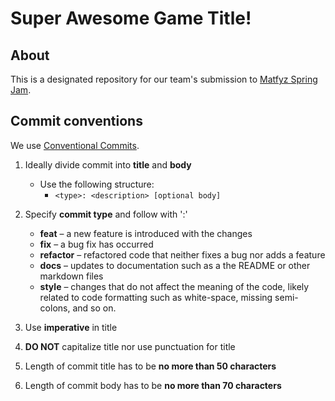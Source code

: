 # Super Awesome Game Title!

## About
This is a designated repository for our team's submission to <a href="https://itch.io/jam/spring-game-jam-cuni-mff"> Matfyz Spring Jam</a>.

## Commit conventions
We use <a href="https://www.freecodecamp.org/news/how-to-write-better-git-commit-messages/"> Conventional Commits</a>.

1. Ideally divide commit into **title** and **body**
    - Use the following structure:
      - ```<type>: <description> [optional body]```
  
2. Specify **commit type** and follow with ':'
    - **feat** – a new feature is introduced with the changes
    - **fix** – a bug fix has occurred
    - **refactor** – refactored code that neither fixes a bug nor adds a feature
    - **docs** – updates to documentation such as a the README or other markdown files
    - **style** – changes that do not affect the meaning of the code, likely related to code formatting such as white-space, missing semi-colons, and so on.
  
3. Use **imperative** in title
4. **DO NOT** capitalize title nor use punctuation for title
5. Length of commit title has to be **no more than 50 characters**
6. Length of commit body has to be **no more than 70 characters**

